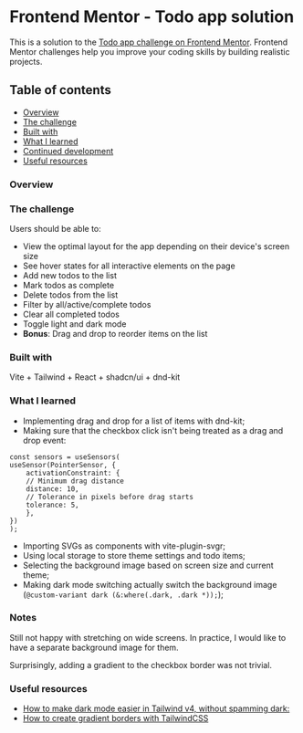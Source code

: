 # Frontend Mentor - Todo app solution

This is a solution to the [Todo app challenge on Frontend Mentor](https://www.frontendmentor.io/challenges/todo-app-Su1_KokOW). Frontend Mentor challenges help you improve your coding skills by building realistic projects.

## Table of contents

- [Overview](#overview)
- [The challenge](#the-challenge)
- [Built with](#built-with)
- [What I learned](#what-i-learned)
- [Continued development](#continued-development)
- [Useful resources](#useful-resources)

### Overview

### The challenge

Users should be able to:

- View the optimal layout for the app depending on their device's screen size
- See hover states for all interactive elements on the page
- Add new todos to the list
- Mark todos as complete
- Delete todos from the list
- Filter by all/active/complete todos
- Clear all completed todos
- Toggle light and dark mode
- **Bonus**: Drag and drop to reorder items on the list

### Built with

Vite + Tailwind + React + shadcn/ui + dnd-kit

### What I learned

- Implementing drag and drop for a list of items with dnd-kit;
- Making sure that the checkbox click isn't being treated as a drag and drop event:

```(tsx)
const sensors = useSensors(
useSensor(PointerSensor, {
    activationConstraint: {
    // Minimum drag distance
    distance: 10,
    // Tolerance in pixels before drag starts
    tolerance: 5,
    },
})
);
```

- Importing SVGs as components with vite-plugin-svgr;
- Using local storage to store theme settings and todo items;
- Selecting the background image based on screen size and current theme;
- Making dark mode switching actually switch the background image (`@custom-variant dark (&:where(.dark, .dark *));`);

### Notes

Still not happy with stretching on wide screens. In practice, I would like to have a separate background image for them.

Surprisingly, adding a gradient to the checkbox border was not trivial.

### Useful resources

- [How to make dark mode easier in Tailwind v4, without spamming dark:](https://www.reddit.com/r/tailwindcss/comments/1jvi5ip/how_to_make_dark_mode_easier_in_tailwind_v4/)
- [How to create gradient borders with TailwindCSS](https://dev.to/tailus/how-to-create-gradient-borders-with-tailwindcss-4gk2)

